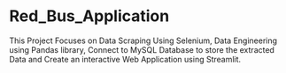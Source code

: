 # Red_Bus_Application
This Project Focuses on Data Scraping Using Selenium, Data Engineering using Pandas library, Connect to MySQL Database to store the extracted Data and Create an interactive Web Application using Streamlit.
